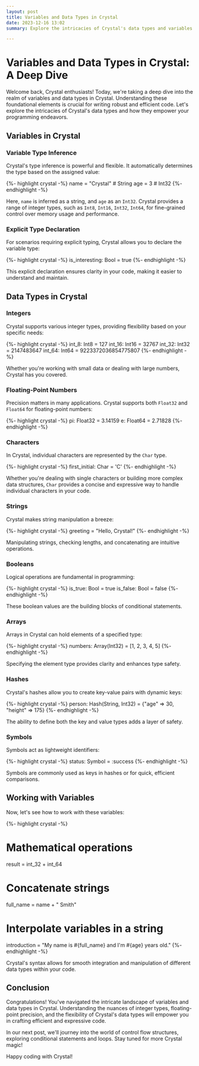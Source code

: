 ```yaml
---
layout: post
title: Variables and Data Types in Crystal
date: 2023-12-16 13:02
summary: Explore the intricacies of Crystal's data types and variables! From powerful type inference to explicit type declarations, delve into Crystal's flexibility. Learn about various integer types, floating-point precision, characters, strings, booleans, arrays, hashes, and symbols. See how to work seamlessly with Crystal's syntax for efficient and expressive coding. Congratulations on mastering the fundamentals—next stop, control flow structures! Stay tuned for more Crystal magic.

---
```

# Variables and Data Types in Crystal: A Deep Dive

Welcome back, Crystal enthusiasts! Today, we're taking a deep dive into the realm of variables and data types in Crystal. Understanding these foundational elements is crucial for writing robust and efficient code. Let's explore the intricacies of Crystal's data types and how they empower your programming endeavors.

## Variables in Crystal

### Variable Type Inference

Crystal's type inference is powerful and flexible. It automatically determines the type based on the assigned value:

{%- highlight crystal -%}
name = "Crystal"    # String
age = 3              # Int32
{%- endhighlight -%}

Here, `name` is inferred as a string, and `age` as an `Int32`. Crystal provides a range of integer types, such as `Int8`, `Int16`, `Int32`, `Int64`, for fine-grained control over memory usage and performance.

### Explicit Type Declaration

For scenarios requiring explicit typing, Crystal allows you to declare the variable type:

{%- highlight crystal -%}
is_interesting: Bool = true
{%- endhighlight -%}

This explicit declaration ensures clarity in your code, making it easier to understand and maintain.

## Data Types in Crystal

### Integers

Crystal supports various integer types, providing flexibility based on your specific needs:

{%- highlight crystal -%}
int_8: Int8 = 127
int_16: Int16 = 32767
int_32: Int32 = 2147483647
int_64: Int64 = 9223372036854775807
{%- endhighlight -%}

Whether you're working with small data or dealing with large numbers, Crystal has you covered.

### Floating-Point Numbers

Precision matters in many applications. Crystal supports both `Float32` and `Float64` for floating-point numbers:

{%- highlight crystal -%}
pi: Float32 = 3.14159
e: Float64 = 2.71828
{%- endhighlight -%}

### Characters

In Crystal, individual characters are represented by the `Char` type.

{%- highlight crystal -%}
first_initial: Char = 'C'
{%- endhighlight -%}

Whether you're dealing with single characters or building more complex data structures, `Char` provides a concise and expressive way to handle individual characters in your code.

### Strings

Crystal makes string manipulation a breeze:

{%- highlight crystal -%}
greeting = "Hello, Crystal!"
{%- endhighlight -%}

Manipulating strings, checking lengths, and concatenating are intuitive operations.

### Booleans

Logical operations are fundamental in programming:

{%- highlight crystal -%}
is_true: Bool = true
is_false: Bool = false
{%- endhighlight -%}

These boolean values are the building blocks of conditional statements.

### Arrays

Arrays in Crystal can hold elements of a specified type:

{%- highlight crystal -%}
numbers: Array(Int32) = [1, 2, 3, 4, 5]
{%- endhighlight -%}

Specifying the element type provides clarity and enhances type safety.

### Hashes

Crystal's hashes allow you to create key-value pairs with dynamic keys:

{%- highlight crystal -%}
person: Hash(String, Int32) = {"age" => 30, "height" => 175}
{%- endhighlight -%}

The ability to define both the key and value types adds a layer of safety.

### Symbols

Symbols act as lightweight identifiers:

{%- highlight crystal -%}
status: Symbol = :success
{%- endhighlight -%}

Symbols are commonly used as keys in hashes or for quick, efficient comparisons.

## Working with Variables

Now, let's see how to work with these variables:

{%- highlight crystal -%}
# Mathematical operations
result = int_32 + int_64

# Concatenate strings
full_name = name + " Smith"

# Interpolate variables in a string
introduction = "My name is #{full_name} and I'm #{age} years old."
{%- endhighlight -%}

Crystal's syntax allows for smooth integration and manipulation of different data types within your code.

## Conclusion

Congratulations! You've navigated the intricate landscape of variables and data types in Crystal. Understanding the nuances of integer types, floating-point precision, and the flexibility of Crystal's data types will empower you in crafting efficient and expressive code.

In our next post, we'll journey into the world of control flow structures, exploring conditional statements and loops. Stay tuned for more Crystal magic!

Happy coding with Crystal!
